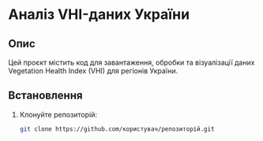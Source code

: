 # Аналіз VHI-даних України

## Опис
Цей проєкт містить код для завантаження, обробки та візуалізації даних Vegetation Health Index (VHI) для регіонів України.

## Встановлення
1. Клонуйте репозиторій:
   ```sh
   git clone https://github.com/користувач/репозиторій.git
